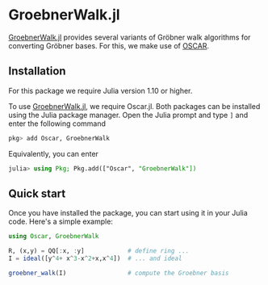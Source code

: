 # GroebnerWalk.jl

[GroebnerWalk.jl](https://github.com/ooinaruhugh/GroebnerWalk.jl#readme) provides several variants of Gröbner walk algorithms for 
converting Gröbner bases. For this, we make use of [OSCAR](https://www.oscar-system.org).

## Installation
For this package we require Julia version 1.10 or higher.


To use [GroebnerWalk.jl](https://github.com/ooinaruhugh/GroebnerWalk.jl), we require Oscar.jl.
Both packages can be installed using the Julia package manager. 
Open the Julia prompt and type `]` and enter the following command
```julia
pkg> add Oscar, GroebnerWalk
```

Equivalently, you can enter
```julia
julia> using Pkg; Pkg.add(["Oscar", "GroebnerWalk"])
```

## Quick start

Once you have installed the package, you can start using it in your Julia code. Here's a simple example:

```julia
using Oscar, GroebnerWalk

R, (x,y) = QQ[:x, :y]            # define ring ...
I = ideal([y^4+ x^3-x^2+x,x^4])  # ... and ideal

groebner_walk(I)                 # compute the Groebner basis
```
